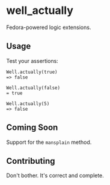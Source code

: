 well_actually
=============

Fedora-powered logic extensions.

## Usage

Test your assertions:

    Well.actually(true)
    => false
    
    Well.actually(false)
    = true
    
    Well.actually(5)
    => false
    
## Coming Soon

Support for the `mansplain` method.

## Contributing

Don't bother. It's correct and complete.
